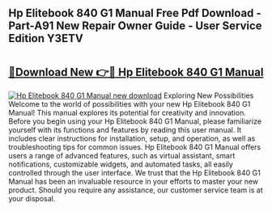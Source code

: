 ## Hp Elitebook 840 G1 Manual Free Pdf Download - Part-A91 New Repair Owner Guide - User Service Edition Y3ETV

# <h2><a href="http://cf10986.oget.top/?id=Hp+Elitebook+840+G1+Manual">🔗Download New 👉🔴 Hp Elitebook 840 G1 Manual</a></h2>

[![Hp Elitebook 840 G1 Manual new download](https://i.imgur.com/5g1atiW.png)](http://cf10986.oget.top/?id=Hp+Elitebook+840+G1+Manual)
Exploring New Possibilities Welcome to the world of possibilities with your new Hp Elitebook 840 G1 Manual! This manual explores its potential for creativity and innovation. Before you begin using your Hp Elitebook 840 G1 Manual, please familiarize yourself with its functions and features by reading this user manual. It includes clear instructions for installation, setup, and operation, as well as troubleshooting tips for common issues. Hp Elitebook 840 G1 Manual offers users a range of advanced features, such as virtual assistant, smart notifications, customizable widgets, and automated tasks, all easily controlled through the user interface. We trust that the Hp Elitebook 840 G1 Manual has been an invaluable resource in your efforts to master your new product. Should you require any assistance, our customer service team is at your disposal.
